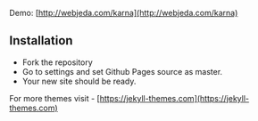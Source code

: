 Demo: [http://webjeda.com/karna](http://webjeda.com/karna)

## Installation
* Fork the repository
* Go to settings and set Github Pages source as master.
* Your new site should be ready.

For more themes visit - [https://jekyll-themes.com](https://jekyll-themes.com)